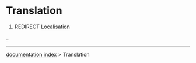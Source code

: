 # Translation
1.  REDIRECT [Localisation](Localisation.md)



_

---
[documentation index](../README.md) > Translation
